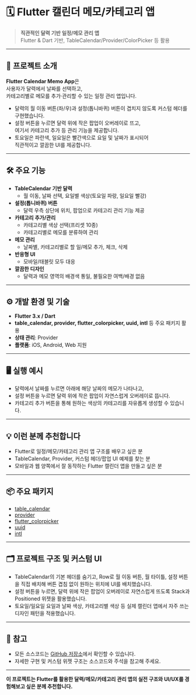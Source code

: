 # 🗓️ Flutter 캘린더 메모/카테고리 앱

> **직관적인 달력 기반 일정/메모 관리 앱**  
> Flutter & Dart 기반, TableCalendar/Provider/ColorPicker 등 활용  

---

## 📌 프로젝트 소개

**Flutter Calendar Memo App**은  
사용자가 달력에서 날짜를 선택하고,  
카테고리별로 메모를 추가·관리할 수 있는 일정 관리 앱입니다.

- 달력의 월 이동 버튼(좌/우)과 설정(톱니바퀴) 버튼이 겹치지 않도록 커스텀 헤더를 구현했습니다.
- 설정 버튼을 누르면 달력 위에 작은 팝업이 오버레이로 뜨고,  
  여기서 카테고리 추가 등 관리 기능을 제공합니다.
- 토요일은 파란색, 일요일은 빨간색으로 요일 및 날짜가 표시되어  
  직관적이고 깔끔한 UI를 제공합니다.

---

## 🛠️ 주요 기능

- **TableCalendar 기반 달력**
  - 월 이동, 날짜 선택, 요일별 색상(토요일 파랑, 일요일 빨강)
- **설정(톱니바퀴) 버튼**
  - 달력 우측 상단에 위치, 팝업으로 카테고리 관리 기능 제공
- **카테고리 추가/관리**
  - 카테고리별 색상 선택(프리셋 10종)
  - 카테고리별로 메모를 분류하여 관리
- **메모 관리**
  - 날짜별, 카테고리별로 할 일/메모 추가, 체크, 삭제
- **반응형 UI**
  - 모바일/태블릿 모두 대응
- **깔끔한 디자인**
  - 달력과 메모 영역의 배경색 통일, 불필요한 여백/배경 없음

---

## ⚙️ 개발 환경 및 기술

- **Flutter 3.x / Dart**
- **table_calendar, provider, flutter_colorpicker, uuid, intl** 등 주요 패키지 활용
- **상태 관리**: Provider
- **플랫폼**: iOS, Android, Web 지원

---

## 🖥️ 실행 예시

- 달력에서 날짜를 누르면 아래에 해당 날짜의 메모가 나타나고,
- 설정 버튼을 누르면 달력 위에 작은 팝업이 자연스럽게 오버레이로 뜹니다.
- 카테고리 추가 버튼을 통해 원하는 색상의 카테고리를 자유롭게 생성할 수 있습니다.

---

## 💡 이런 분께 추천합니다

- Flutter로 일정/메모/카테고리 관리 앱 구조를 배우고 싶은 분
- TableCalendar, Provider, 커스텀 헤더/팝업 UI 예제를 찾는 분
- 모바일과 웹 양쪽에서 잘 동작하는 Flutter 캘린더 앱을 만들고 싶은 분

---

## 📦 주요 패키지

- [table_calendar](https://pub.dev/packages/table_calendar)
- [provider](https://pub.dev/packages/provider)
- [flutter_colorpicker](https://pub.dev/packages/flutter_colorpicker)
- [uuid](https://pub.dev/packages/uuid)
- [intl](https://pub.dev/packages/intl)

---

## 🗂️ 프로젝트 구조 및 커스텀 UI

- TableCalendar의 기본 헤더를 숨기고,
  Row로 월 이동 버튼, 월 타이틀, 설정 버튼을 직접 배치해
  버튼 겹침 없이 원하는 위치에 UI를 배치했습니다.
- 설정 버튼을 누르면, 달력 위에 작은 팝업이 오버레이로 자연스럽게 뜨도록
  Stack과 Positioned 위젯을 활용했습니다.
- 토요일/일요일 요일과 날짜 색상, 카테고리별 색상 등
  실제 캘린더 앱에서 자주 쓰는 디자인 패턴을 적용했습니다.

---

## 📝 참고

- 모든 소스코드는 [GitHub 저장소](https://github.com/your-github-id/your-calendar-memo-repo)에서 확인할 수 있습니다.
- 자세한 구현 및 커스텀 위젯 구조는 소스코드와 주석을 참고해 주세요.

---

**이 프로젝트는 Flutter를 활용한 달력/메모/카테고리 관리 앱의 실전 구조와 UI/UX를 경험해보고 싶은 분께 추천합니다.**
